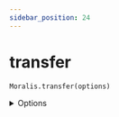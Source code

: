 ```yaml
---
sidebar_position: 24
---
```


#  transfer

`Moralis.transfer(options)`

<details><summary>Options</summary><br/>

- `type` (default: 'native')
- `receiver` (required)
- `contractAddress`
- `amount` (required)
- `tokenId` 
- `system` 
  
    
</details>


